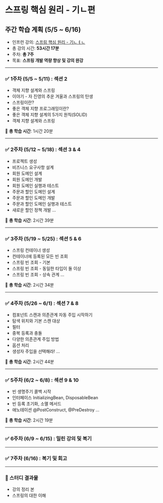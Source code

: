 # 스프링 핵심 원리 - 기ㄴ편

## 주간 학습 계획 (5/5 ~ 6/16)

- 인프런 강의: [스프링 핵심 원리 - 기ㄴㅕㄴ](https://www.inflearn.com/course/%EC%8A%A4%ED%94%84%EB%A7%81-%ED%95%B5%EC%8B%AC-%EC%9B%90%EB%A6%AC-%EA%B8%B0%EB%B3%B8%ED%8E%B8/dashboard)
- 총 강의 시간: **53시간 17분**
- 주차: **총 7주**
- 목표: **스프링 개발 역량 향상 및 강의 완강**

---

### ✅ 1주차 (5/5 ~ 5/11) : 섹션 2

- 객체 지향 설계와 스프링
- 이야기 - 자 진영의 추운 겨울과 스프링의 탄생
- 스프링이란?
- 좋은 객체 지향 프로그래밍이란?
- 좋은 객체 지향 설계의 5가지 원칙(SOLID)
- 객체 지향 설계와 스프링

📌 **총 학습 시간**: 1시간 20분

---

### ✅ 2주차 (5/12 ~ 5/18) : 섹션 3 & 4

- 프로젝트 생성
- 비즈니스 요구사항 설계
- 회원 도메인 설계
- 회원 도메인 개발
- 회원 도메인 실행과 테스트
- 주문과 할인 도메인 설계
- 주문과 할인 도메인 개발
- 주문과 할인 도메인 실행과 테스트
- 새로운 할인 정책 개발 
...

📌 **총 학습 시간**: 2시간 39분

---

### ✅ 3주차 (5/19 ~ 5/25) : 섹션 5 & 6

- 스프링 컨테이너 생성
- 컨테이너에 등록된 모든 빈 조회
- 스프링 빈 조회 - 기본
- 스프링 빈 조회 - 동일한 타입이 둘 이상
- 스프링 빈 조회 - 상속 관계
...

📌 **총 학습 시간**: 2시간 34분

---

### ✅ 4주차 (5/26 ~ 6/1) : 섹션 7 & 8

- 컴포넌트 스캔과 의존관계 자동 주입 시작하기
- 탐색 위치와 기본 스캔 대상
- 필터
- 중복 등록과 충돌
- 다양한 의존관계 주입 방법
- 옵션 처리
- 생성자 주입을 선택해라!
...

📌 **총 학습 시간**: 2시간 44분

---

### ✅ 5주차 (6/2 ~ 6/8) : 섹션 9 & 10

- 빈 생명주기 콜백 시작
- 인터페이스 InitializingBean, DisposableBean
- 빈 등록 초기화, 소멸 메서드
- 애노테이션 @PostConstruct, @PreDestroy
...

📌 **총 학습 시간**: 2시간 19분

---

### ✅ 6주차 (6/9 ~ 6/15) : 밀린 강의 및 복기

---

### ✅ 7주차 (6/16) : 복기 및 회고

---

### 🎯 스터디 결과물

- 강의 정리 본
- 스프링의 대한 이해